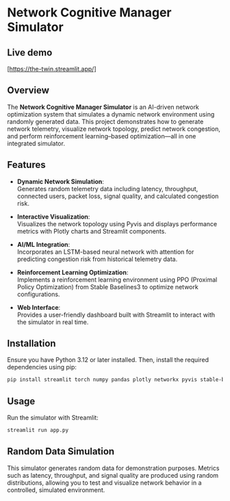 # Network Cognitive Manager Simulator

## Live demo 

[https://the-twin.streamlit.app/]

## Overview

The **Network Cognitive Manager Simulator** is an AI-driven network optimization system that simulates a dynamic network environment using randomly generated data. This project demonstrates how to generate network telemetry, visualize network topology, predict network congestion, and perform reinforcement learning–based optimization—all in one integrated simulator.


## Features

- **Dynamic Network Simulation**:  
  Generates random telemetry data including latency, throughput, connected users, packet loss, signal quality, and calculated congestion risk.

- **Interactive Visualization**:  
  Visualizes the network topology using Pyvis and displays performance metrics with Plotly charts and Streamlit components.

- **AI/ML Integration**:  
  Incorporates an LSTM-based neural network with attention for predicting congestion risk from historical telemetry data.

- **Reinforcement Learning Optimization**:  
  Implements a reinforcement learning environment using PPO (Proximal Policy Optimization) from Stable Baselines3 to optimize network configurations.

- **Web Interface**:  
  Provides a user-friendly dashboard built with Streamlit to interact with the simulator in real time.

## Installation

Ensure you have Python 3.12 or later installed. Then, install the required dependencies using pip:

```bash
pip install streamlit torch numpy pandas plotly networkx pyvis stable-baselines3 gymnasium
```

## Usage

Run the simulator with Streamlit:
```bash
streamlit run app.py
```


## Random Data Simulation

This simulator generates random data for demonstration purposes. Metrics such as latency, throughput, and signal quality are produced using random distributions, allowing you to test and visualize network behavior in a controlled, simulated environment.
